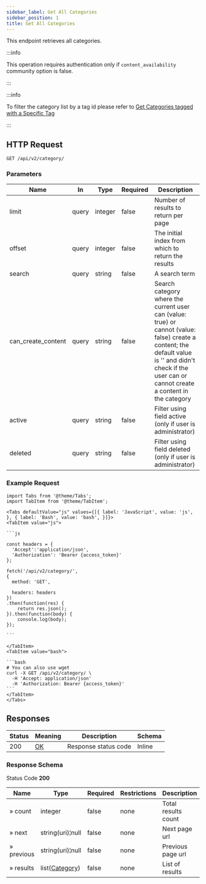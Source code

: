 ```yaml
---
sidebar_label: Get All Categories
sidebar_position: 1
title: Get All Categories
---
```


This endpoint retrieves all categories.

:::info

This operation requires authentication only if `content_availability` community option is false.

:::

:::info

To filter the category list by a tag id please refer
to [Get Categories tagged with a Specific Tag](/docs/apireference/v2/tag/get_categories_tagged_with_a_specific_tag)

:::

## HTTP Request

`GET /api/v2/category/`

### Parameters

| Name               | In    | Type    | Required | Description                                                                                                                                                                                             |
|--------------------|-------|---------|----------|---------------------------------------------------------------------------------------------------------------------------------------------------------------------------------------------------------|
| limit              | query | integer | false    | Number of results to return per page                                                                                                                                                                    |
| offset             | query | integer | false    | The initial index from which to return the results                                                                                                                                                      |
| search             | query | string  | false    | A search term                                                                                                                                                                                           |
| can_create_content | query | string  | false    | Search category where the current user can (value: true) or cannot (value: false) create a content; the default value is '' and didn't check if the user can or cannot create a content in the category |
| active             | query | string  | false    | Filter using field active (only if user is administrator)                                                                                                                                               |
| deleted            | query | string  | false    | Filter using field deleted (only if user is administrator)                                                                                                                                              |

### Example Request

````mdx-code-block
import Tabs from '@theme/Tabs';
import TabItem from '@theme/TabItem';

<Tabs defaultValue="js" values={[{ label: 'JavaScript', value: 'js', }, { label: 'Bash', value: 'bash', }]}>
<TabItem value="js">

```js

const headers = {
  'Accept':'application/json',
  'Authorization': 'Bearer {access_token}'
};

fetch('/api/v2/category/',
{
  method: 'GET',

  headers: headers
})
.then(function(res) {
    return res.json();
}).then(function(body) {
    console.log(body);
});

```

</TabItem>
<TabItem value="bash">

```bash
# You can also use wget
curl -X GET /api/v2/category/ \
  -H 'Accept: application/json'
  -H 'Authorization: Bearer {access_token}'
```
</TabItem>
</Tabs>
````

## Responses

| Status | Meaning                                                 | Description          | Schema |
|--------|---------------------------------------------------------|----------------------|--------|
| 200    | [OK](https://tools.ietf.org/html/rfc7231#section-6.3.1) | Response status code | Inline |

### Response Schema

Status Code **200**

| Name       | Type                                                     | Required | Restrictions | Description         |
|------------|----------------------------------------------------------|----------|--------------|---------------------|
| » count    | integer                                                  | false    | none         | Total results count |
| » next     | string(uri)¦null                                         | false    | none         | Next page url       |
| » previous | string(uri)¦null                                         | false    | none         | Previous page url   |
| » results  | list([Category](/docs/apireference/v2/schemas/category)) | false    | none         | List of results     |
